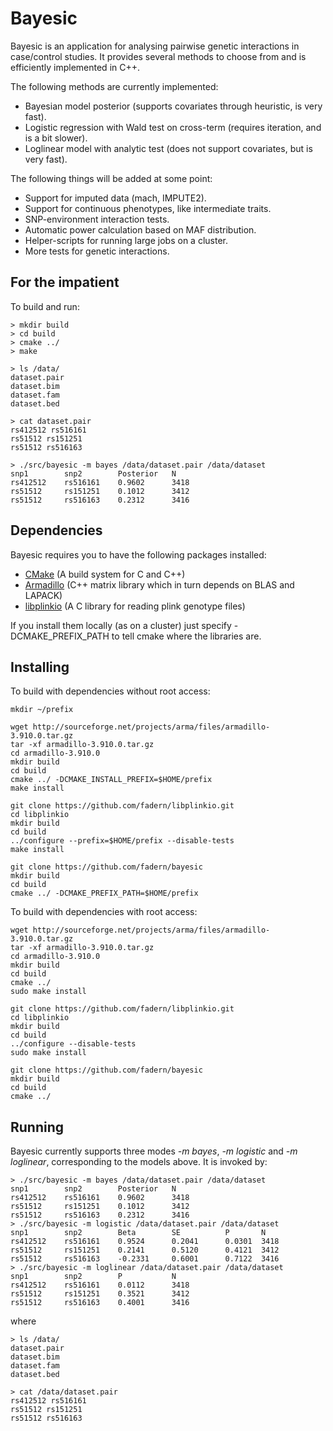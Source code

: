 # Bayesic

Bayesic is an application for analysing pairwise genetic interactions in case/control studies. It provides several methods to choose from and is efficiently implemented in C++.

The following methods are currently implemented:

* Bayesian model posterior (supports covariates through heuristic, is very fast).
* Logistic regression with Wald test on cross-term (requires iteration, and is a bit slower).
* Loglinear model with analytic test (does not support covariates, but is very fast).

The following things will be added at some point:

* Support for imputed data (mach, IMPUTE2).
* Support for continuous phenotypes, like intermediate traits.
* SNP-environment interaction tests.
* Automatic power calculation based on MAF distribution.
* Helper-scripts for running large jobs on a cluster.
* More tests for genetic interactions.

## For the impatient

To build and run:

    > mkdir build
    > cd build
    > cmake ../
    > make

    > ls /data/
    dataset.pair
    dataset.bim
    dataset.fam
    dataset.bed

    > cat dataset.pair
    rs412512 rs516161
    rs51512 rs151251
    rs51512 rs516163

    > ./src/bayesic -m bayes /data/dataset.pair /data/dataset
    snp1        snp2        Posterior   N
    rs412512    rs516161    0.9602      3418
    rs51512     rs151251    0.1012      3412
    rs51512     rs516163    0.2312      3416

## Dependencies

Bayesic requires you to have the following packages installed:

* [CMake](http://www.cmake.org/cmake/resources/software.html) (A build system for C and C++)
* [Armadillo](http://arma.sourceforge.net/download.html) (C++ matrix library which in turn depends on BLAS and LAPACK)
* [libplinkio](https://github.com/fadern/libplinkio/) (A C library for reading plink genotype files)

If you install them locally (as on a cluster) just specify -DCMAKE_PREFIX_PATH to tell cmake where the libraries are.

## Installing

To build with dependencies without root access:

    mkdir ~/prefix

    wget http://sourceforge.net/projects/arma/files/armadillo-3.910.0.tar.gz
    tar -xf armadillo-3.910.0.tar.gz
    cd armadillo-3.910.0
    mkdir build
    cd build
    cmake ../ -DCMAKE_INSTALL_PREFIX=$HOME/prefix
    make install

    git clone https://github.com/fadern/libplinkio.git
    cd libplinkio
    mkdir build
    cd build
    ../configure --prefix=$HOME/prefix --disable-tests
    make install

    git clone https://github.com/fadern/bayesic
    mkdir build
    cd build
    cmake ../ -DCMAKE_PREFIX_PATH=$HOME/prefix

To build with dependencies with root access:
    
    wget http://sourceforge.net/projects/arma/files/armadillo-3.910.0.tar.gz
    tar -xf armadillo-3.910.0.tar.gz
    cd armadillo-3.910.0
    mkdir build
    cd build
    cmake ../
    sudo make install

    git clone https://github.com/fadern/libplinkio.git
    cd libplinkio
    mkdir build
    cd build
    ../configure --disable-tests
    sudo make install

    git clone https://github.com/fadern/bayesic
    mkdir build
    cd build
    cmake ../

## Running

Bayesic currently supports three modes *-m bayes*, *-m logistic* and *-m loglinear*, corresponding to the models above. It is invoked by:

    > ./src/bayesic -m bayes /data/dataset.pair /data/dataset
    snp1        snp2        Posterior   N
    rs412512    rs516161    0.9602      3418
    rs51512     rs151251    0.1012      3412
    rs51512     rs516163    0.2312      3416
    > ./src/bayesic -m logistic /data/dataset.pair /data/dataset
    snp1        snp2        Beta        SE          P       N
    rs412512    rs516161    0.9524      0.2041      0.0301  3418
    rs51512     rs151251    0.2141      0.5120      0.4121  3412
    rs51512     rs516163    -0.2331     0.6001      0.7122  3416
    > ./src/bayesic -m loglinear /data/dataset.pair /data/dataset
    snp1        snp2        P           N
    rs412512    rs516161    0.0112      3418
    rs51512     rs151251    0.3521      3412
    rs51512     rs516163    0.4001      3416
    
where

    > ls /data/
    dataset.pair
    dataset.bim
    dataset.fam
    dataset.bed

    > cat /data/dataset.pair
    rs412512 rs516161
    rs51512 rs151251
    rs51512 rs516163

